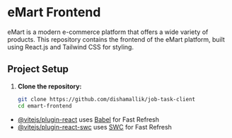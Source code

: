 # eMart Frontend

eMart is a modern e-commerce platform that offers a wide variety of products. This repository contains the frontend of the eMart platform, built using React.js and Tailwind CSS for styling.

## Project Setup

1. **Clone the repository:**

   ```bash
   git clone https://github.com/dishamallik/job-task-client
   cd emart-frontend


- [@vitejs/plugin-react](https://github.com/vitejs/vite-plugin-react/blob/main/packages/plugin-react/README.md) uses [Babel](https://babeljs.io/) for Fast Refresh
- [@vitejs/plugin-react-swc](https://github.com/vitejs/vite-plugin-react-swc) uses [SWC](https://swc.rs/) for Fast Refresh
